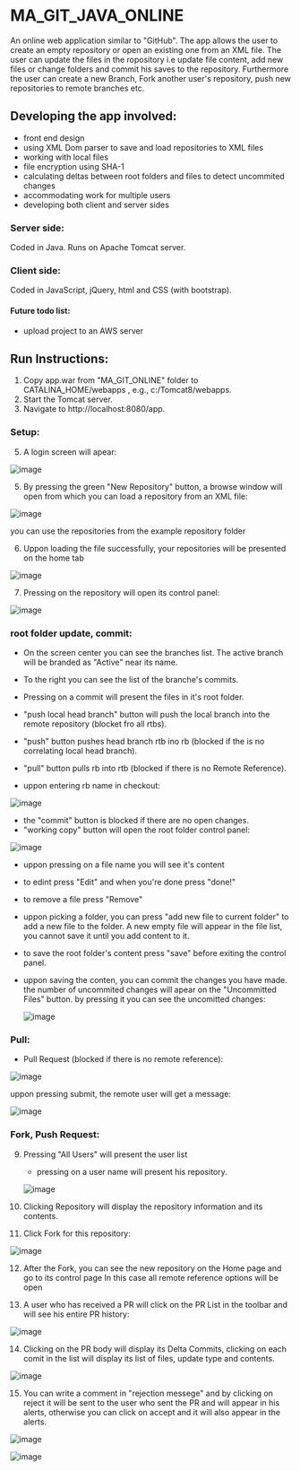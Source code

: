 # MA_GIT_JAVA_ONLINE
An online web application similar to "GitHub".
The app allows the user to create an empty repository or open an existing one from an XML file.
The user can update the files in the ropository i.e update file content, add new files or change folders and commit his saves to the repository.
Furthermore the user can create a new Branch, Fork another user's repository, push new repositories to remote branches etc.

## Developing the app involved: 
 - front end design
 - using XML Dom parser to save and load repositories to XML files
 - working with local files
 - file encryption using SHA-1
 - calculating deltas between root folders and files to detect uncommited changes
 - accommodating work for multiple users
 - developing both client and server sides

### Server side:
Coded in Java. Runs on Apache Tomcat server.

### Client side:
Coded in JavaScript, jQuery, html and CSS (with bootstrap).

#### Future todo list:
- upload project to an AWS server

## Run Instructions:
1. Copy app.war from "MA_GIT_ONLINE" folder to CATALINA_HOME/webapps , e.g., c:/Tomcat8/webapps.
2. Start the Tomcat server.
3. Navigate to http://localhost:8080/app.

### Setup:
5. A login screen will apear:

![image](https://user-images.githubusercontent.com/41550958/111043511-a9232b00-844b-11eb-88a9-d49b5c6a820e.png)

5. By pressing the green "New Repository" button, a browse window will open from which you can load a repository from an XML file:

![image](https://user-images.githubusercontent.com/41550958/111043626-29e22700-844c-11eb-9281-ca014902b977.png)

   you can use the repositories from the example repository folder
   
6. Uppon loading the file successfully, your repositories will be presented on the home tab

![image](https://user-images.githubusercontent.com/41550958/111044331-8d6e5380-8450-11eb-9d70-fe0b14b65387.png)

7. Pressing on the repository will open its control panel:

![image](https://user-images.githubusercontent.com/41550958/111044394-0bcaf580-8451-11eb-9bc9-bdab9a4dc37b.png)

### root folder update, commit:
- On the screen center you can see the branches list. The active branch will be branded as "Active" near its name.
- To the right you can see the list of the branche's commits.
- Pressing on a commit will present the files in it's root folder.
- "push local head branch" button will push the local branch into the remote repository (blocket fro all rtbs).
- "push" button pushes head branch rtb ino rb (blocked if the is no correlating local head branch).
- "pull" button pulls rb into rtb (blocked if there is no Remote Reference).

- uppon entering rb name in checkout:

![image](https://user-images.githubusercontent.com/41550958/111044655-89dbcc00-8452-11eb-948c-cfd6b31e26ca.png)

- the "commit" button is blocked if there are no open changes.
- "working copy" button will open the root folder control panel:

![image](https://user-images.githubusercontent.com/41550958/111044688-c3acd280-8452-11eb-9352-6c47d42b209d.png)

- uppon pressing on a file name you will see it's content
- to edint press "Edit" and when you're done press "done!"
- to remove a file press "Remove"
- uppon picking a folder, you can press "add new file to current folder" to add a new file to the folder.
  A new empty file will appear in the file list, you cannot save it until you add content to it.
- to save the root folder's content press "save" before exiting the control panel.
- uppon saving the conten, you can commit the changes you have made.
  the number of uncommited changes will apear on the "Uncommitted Files" button.
  by pressing it you can see the uncomitted changes:
  
  ![image](https://user-images.githubusercontent.com/41550958/111044944-2ce11580-8454-11eb-942d-a5355526fc7e.png)

### Pull:
- Pull Request (blocked if there is no remote reference):

![image](https://user-images.githubusercontent.com/41550958/111045001-6d409380-8454-11eb-8ab6-415aa7c474d7.png)

  uppon pressing submit, the remote user will get a message: 
  
  ![image](https://user-images.githubusercontent.com/41550958/111047678-c0671600-8455-11eb-852e-03b17c74f2e9.png)

### Fork, Push Request: 
9. Pressing "All Users" will present the user list
   - pressing on a user name will present his repository.
   
   ![image](https://user-images.githubusercontent.com/41550958/111048806-0d4aec80-8456-11eb-9bc5-d968000bea8b.png)
   
10. Clicking Repository will display the repository information and its contents.
11. Click Fork for this repository: 
  
![image](https://user-images.githubusercontent.com/41550958/111050654-8c402500-8456-11eb-885c-e08558d23018.png)

12. After the Fork, you can see the new repository on the Home page and go to its control page
In this case all remote reference options will be open

13. A user who has received a PR will click on the PR List in the toolbar and will see his entire PR history: 

![image](https://user-images.githubusercontent.com/41550958/111050684-c4dffe80-8456-11eb-986b-4b45baae427e.png)

14. Clicking on the PR body will display its Delta Commits, clicking on each comit in the list will display its list of files, update type and contents. 

![image](https://user-images.githubusercontent.com/41550958/111050731-08d30380-8457-11eb-9249-1b36a0056635.png)

15. You can write a comment in "rejection messege" and by clicking on reject it will be sent to the user who sent the PR and will appear in his alerts, otherwise you can click on accept and it will also appear in the alerts.

![image](https://user-images.githubusercontent.com/41550958/111050781-4df73580-8457-11eb-8f81-7f864177342e.png)

![image](https://user-images.githubusercontent.com/41550958/111050785-551e4380-8457-11eb-8051-d0ca05699729.png)


